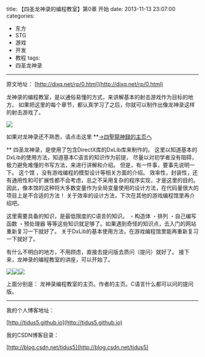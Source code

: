 title: 【四圣龙神录的编程教室】第0章  开始
date: 2013-11-13 23:07:00
categories:
- 东方
- STG
- 游戏
- 开发
- 教程
tags:
- 四圣龙神录
---
原文地址：
[http://dixq.net/rp/0.html](http://dixq.net/rp/0.html)

龙神录的编程教室，是以通俗易懂的方式，来讲解基本的射击游戏作为目标的地方。
如果把这里的每个章节，都认真学习了之后，你就可以制作出像龙神录这样的射击游戏了。

 <!--more-->

![](http://dixq.net/rp/img/0/15.jpg)

如果对龙神录还不熟悉，请点击这里
**[→四聖龍神録的主页へ](http://dixq.net/sr/)

**
四圣龙神录，是使用了包含DirectX库的DxLib库来制作的。
这里以知道基本的DxLib的使用方法，知道基本C语言的知识作为前提，
尽量以对初学者没有阻碍，极力避免难懂的书写方法，来进行讲解和介绍。
但是，有一件事，要事先说明一下。
这个馆 ，没有游戏编程的模型设计等相关方面的介绍。
效率性，封装性，还有通用性和可扩展性都不会考虑，总之不采用复杂的程序实现，才是这里的目的。
因此，像本馆的这种将大多数变量作为全局变量使用的设计方法，在代码量很大的项目上是不合适的方法！
关于效率的设计方法，下次在其他的游戏编程馆里再介绍吧。

这里需要具备的知识，是最低限度的C语言的知识。
・构造体
・排列
・自己编写函数
・预处理器
等等这些知识就足够了。如果遇到奇怪的知识点，去入门的网站重新复习一下就好了。
关于DxLib的基本使用方法，在游戏编程馆里能再重新复习一下就好了。

有什么不明白的地方，不用顾虑，直接去提问版去质问（提问）就好了。
接下来，龙神录的编程教室的讲座，可以开始了。

[![](http://dixq.net/rp/img/icon/top0.png)](http://dixq.net/rp/index.html)[![](http://dixq.net/rp/img/icon/top1.png)](http://dixq.net/index.html)[![](http://dixq.net/rp/img/icon/top2.png)](http://dixq.net/board/index.html)

上面分别是： 龙神录编程教室的主页。作者的主页。C语言什么都可以问的提问版。



---
我的个人博客地址：

[http://tidus5.github.io](http://tidus5.github.io)

我的CSDN博客目录：

[http://blog.csdn.net/tidus5](http://blog.csdn.net/tidus5)
